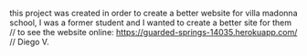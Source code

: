 this project was created in order to create a better website for villa madonna school, I was a former student and I wanted to create a better site for them // to see the website online: https://guarded-springs-14035.herokuapp.com/ // Diego V.

